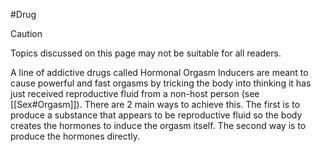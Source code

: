 #Drug 

> [!caution] 
> Topics discussed on this page may not be suitable for all readers.

A line of addictive drugs called Hormonal Orgasm Inducers are meant to cause powerful and fast orgasms by tricking the body into thinking it has just received reproductive fluid from a non-host person (see [[Sex#Orgasm]]). There are 2 main ways to achieve this. The first is to produce a substance that appears to be reproductive fluid so the body creates the hormones to induce the orgasm itself. The second way is to produce the hormones directly.